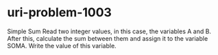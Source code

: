 # uri-problem-1003
Simple Sum Read two integer values, in this case, the variables A and B. After this, calculate the sum between them and assign it to the variable SOMA. Write the value of this variable.
